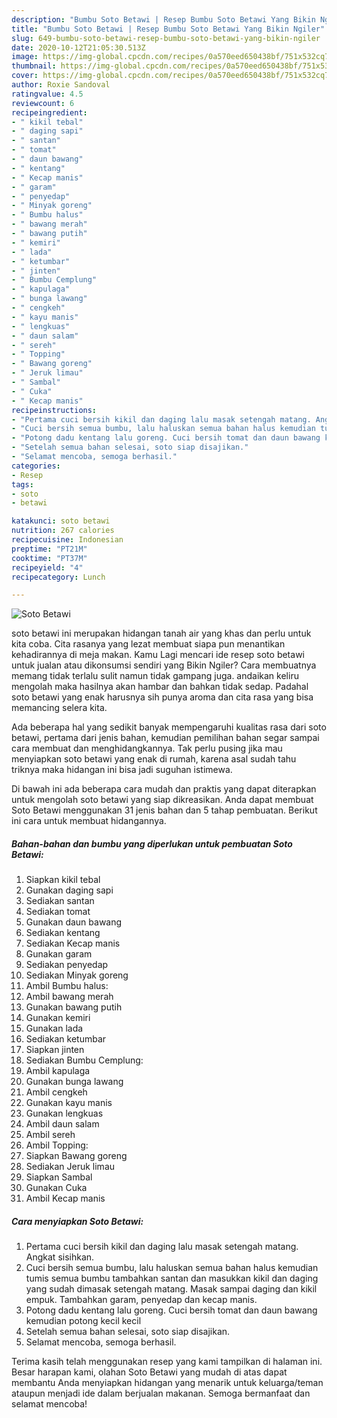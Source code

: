 ```yaml
---
description: "Bumbu Soto Betawi | Resep Bumbu Soto Betawi Yang Bikin Ngiler"
title: "Bumbu Soto Betawi | Resep Bumbu Soto Betawi Yang Bikin Ngiler"
slug: 649-bumbu-soto-betawi-resep-bumbu-soto-betawi-yang-bikin-ngiler
date: 2020-10-12T21:05:30.513Z
image: https://img-global.cpcdn.com/recipes/0a570eed650438bf/751x532cq70/soto-betawi-foto-resep-utama.jpg
thumbnail: https://img-global.cpcdn.com/recipes/0a570eed650438bf/751x532cq70/soto-betawi-foto-resep-utama.jpg
cover: https://img-global.cpcdn.com/recipes/0a570eed650438bf/751x532cq70/soto-betawi-foto-resep-utama.jpg
author: Roxie Sandoval
ratingvalue: 4.5
reviewcount: 6
recipeingredient:
- " kikil tebal"
- " daging sapi"
- " santan"
- " tomat"
- " daun bawang"
- " kentang"
- " Kecap manis"
- " garam"
- " penyedap"
- " Minyak goreng"
- " Bumbu halus"
- " bawang merah"
- " bawang putih"
- " kemiri"
- " lada"
- " ketumbar"
- " jinten"
- " Bumbu Cemplung"
- " kapulaga"
- " bunga lawang"
- " cengkeh"
- " kayu manis"
- " lengkuas"
- " daun salam"
- " sereh"
- " Topping"
- " Bawang goreng"
- " Jeruk limau"
- " Sambal"
- " Cuka"
- " Kecap manis"
recipeinstructions:
- "Pertama cuci bersih kikil dan daging lalu masak setengah matang. Angkat sisihkan."
- "Cuci bersih semua bumbu, lalu haluskan semua bahan halus kemudian tumis semua bumbu tambahkan santan dan masukkan kikil dan daging yang sudah dimasak setengah matang. Masak sampai daging dan kikil empuk. Tambahkan garam, penyedap dan kecap manis."
- "Potong dadu kentang lalu goreng. Cuci bersih tomat dan daun bawang kemudian potong kecil kecil"
- "Setelah semua bahan selesai, soto siap disajikan."
- "Selamat mencoba, semoga berhasil."
categories:
- Resep
tags:
- soto
- betawi

katakunci: soto betawi 
nutrition: 267 calories
recipecuisine: Indonesian
preptime: "PT21M"
cooktime: "PT37M"
recipeyield: "4"
recipecategory: Lunch

---
```



![Soto Betawi](https://img-global.cpcdn.com/recipes/0a570eed650438bf/751x532cq70/soto-betawi-foto-resep-utama.jpg)


soto betawi ini merupakan hidangan tanah air yang khas dan perlu untuk kita coba. Cita rasanya yang lezat membuat siapa pun menantikan kehadirannya di meja makan.
Kamu Lagi mencari ide resep soto betawi untuk jualan atau dikonsumsi sendiri yang Bikin Ngiler? Cara membuatnya memang tidak terlalu sulit namun tidak gampang juga. andaikan keliru mengolah maka hasilnya akan hambar dan bahkan tidak sedap. Padahal soto betawi yang enak harusnya sih punya aroma dan cita rasa yang bisa memancing selera kita.



Ada beberapa hal yang sedikit banyak mempengaruhi kualitas rasa dari soto betawi, pertama dari jenis bahan, kemudian pemilihan bahan segar sampai cara membuat dan menghidangkannya. Tak perlu pusing jika mau menyiapkan soto betawi yang enak di rumah, karena asal sudah tahu triknya maka hidangan ini bisa jadi suguhan istimewa.


Di bawah ini ada beberapa cara mudah dan praktis yang dapat diterapkan untuk mengolah soto betawi yang siap dikreasikan. Anda dapat membuat Soto Betawi menggunakan 31 jenis bahan dan 5 tahap pembuatan. Berikut ini cara untuk membuat hidangannya.

<!--inarticleads1-->

##### Bahan-bahan dan bumbu yang diperlukan untuk pembuatan Soto Betawi:

1. Siapkan  kikil tebal
1. Gunakan  daging sapi
1. Sediakan  santan
1. Sediakan  tomat
1. Gunakan  daun bawang
1. Sediakan  kentang
1. Sediakan  Kecap manis
1. Gunakan  garam
1. Sediakan  penyedap
1. Sediakan  Minyak goreng
1. Ambil  Bumbu halus:
1. Ambil  bawang merah
1. Gunakan  bawang putih
1. Gunakan  kemiri
1. Gunakan  lada
1. Sediakan  ketumbar
1. Siapkan  jinten
1. Sediakan  Bumbu Cemplung:
1. Ambil  kapulaga
1. Gunakan  bunga lawang
1. Ambil  cengkeh
1. Gunakan  kayu manis
1. Gunakan  lengkuas
1. Ambil  daun salam
1. Ambil  sereh
1. Ambil  Topping:
1. Siapkan  Bawang goreng
1. Sediakan  Jeruk limau
1. Siapkan  Sambal
1. Gunakan  Cuka
1. Ambil  Kecap manis




<!--inarticleads2-->

##### Cara menyiapkan Soto Betawi:

1. Pertama cuci bersih kikil dan daging lalu masak setengah matang. Angkat sisihkan.
1. Cuci bersih semua bumbu, lalu haluskan semua bahan halus kemudian tumis semua bumbu tambahkan santan dan masukkan kikil dan daging yang sudah dimasak setengah matang. Masak sampai daging dan kikil empuk. Tambahkan garam, penyedap dan kecap manis.
1. Potong dadu kentang lalu goreng. Cuci bersih tomat dan daun bawang kemudian potong kecil kecil
1. Setelah semua bahan selesai, soto siap disajikan.
1. Selamat mencoba, semoga berhasil.




Terima kasih telah menggunakan resep yang kami tampilkan di halaman ini. Besar harapan kami, olahan Soto Betawi yang mudah di atas dapat membantu Anda menyiapkan hidangan yang menarik untuk keluarga/teman ataupun menjadi ide dalam berjualan makanan. Semoga bermanfaat dan selamat mencoba!
